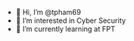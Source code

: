 - 👋 Hi, I’m @tpham69
- 👀 I’m interested in Cyber Security
- 🌱 I’m currently learning at FPT

<!---
tpham69/tpham69 is a ✨ special ✨ repository because its `README.md` (this file) appears on your GitHub profile.
You can click the Preview link to take a look at your changes.
--->
